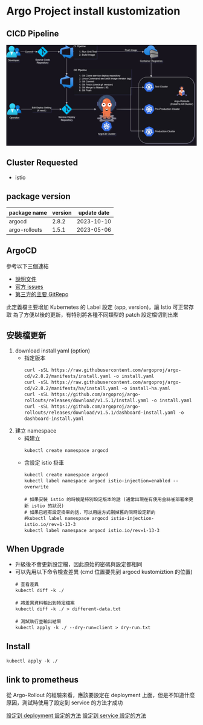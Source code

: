 # Argo Project install kustomization

## CICD Pipeline

![](./CI-CD%20Pipeline.jpg)

## Cluster Requested

- istio

## package version

| package name  | version | update date |
|---------------|---------|-------------|
| argocd        | 2.8.2   | 2023-10-10  |
| argo-rollouts | 1.5.1   | 2023-05-06  |

## ArgoCD

參考以下三個連結

* [說明文件](https://loadbalancing.se/2021/03/22/argocd-behind-istio-on-rancher/)
* [官方 issues](https://github.com/argoproj/argo-cd/issues/2784)
* [第三方的主要 GitRepo](https://github.com/epacke/argo-istio)

此定義檔主要增加 Kubernetes 的 Label 設定 (app, version)，讓 Istio 可正常存取
為了方便以後的更新，有特別將各種不同類型的 patch 設定檔切割出來

## 安裝檔更新

1. download install yaml (option)
    * 指定版本
        ```bash=
        curl -sSL https://raw.githubusercontent.com/argoproj/argo-cd/v2.8.2/manifests/install.yaml -o install.yaml
        curl -sSL https://raw.githubusercontent.com/argoproj/argo-cd/v2.8.2/manifests/ha/install.yaml -o install-ha.yaml
        curl -sSL https://github.com/argoproj/argo-rollouts/releases/download/v1.5.1/install.yaml -o install.yaml
        curl -sSL https://github.com/argoproj/argo-rollouts/releases/download/v1.5.1/dashboard-install.yaml -o dashboard-install.yaml
        ```
1. 建立 namespace
    * 純建立
        ```bash=
        kubectl create namespace argocd
        ```
    * 含設定 istio 掛車
        ```bash=
        kubectl create namespace argocd
        kubectl label namespace argocd istio-injection=enabled --overwrite

        # 如果安裝 istio 的時候是特別設定版本的話 (通常出現在有使用金絲雀部署來更新 istio 的狀況)
        # 如果已經有設定掛車的話，可以用這方式刪掉舊的同時設定新的
        #kubectl label namespace argocd istio-injection- istio.io/rev=1-13-3
        kubectl label namespace argocd istio.io/rev=1-13-3
        ```

## When Upgrade

* 升級後不會更新設定檔，因此原始的密碼與設定都相同
* 可以先用以下命令檢查差異 (cmd 位置要先到 argocd kustomiztion 的位置)
    ```bash=
    # 查看差異
    kubectl diff -k ./

    # 將差異資料輸出到特定檔案
    kubectl diff -k ./ > different-data.txt

    # 測試執行並輸出結果
    kubectl apply -k ./ --dry-run=client > dry-run.txt

    ```

## Install

```
kubectl apply -k ./
```

## link to prometheus

從 Argo-Rollout 的經驗來看，應該要設定在 deployment 上面，但是不知道什麼原因，測試時使用了設定到 service 的方法才成功

[設定到 deployment 設定的方法](https://newrelic.com/instant-observability/argocd-quickstart/03b4a3b9-3a59-4603-91dd-6b0ced1d62de)
[設定到 service 設定的方法](https://www.gushiciku.cn/pl/g7Ok/zh-tw)
